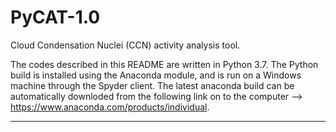 # PyCAT-1.0
Cloud Condensation Nuclei (CCN) activity analysis tool.

The codes described in this README are written in Python 3.7. The Python build is installed using the Anaconda module, and is run on a Windows machine through the Spyder client. The latest anaconda build can be automatically downloded from the following link on to the computer --> https://www.anaconda.com/products/individual. 

*******************************************************************************************


